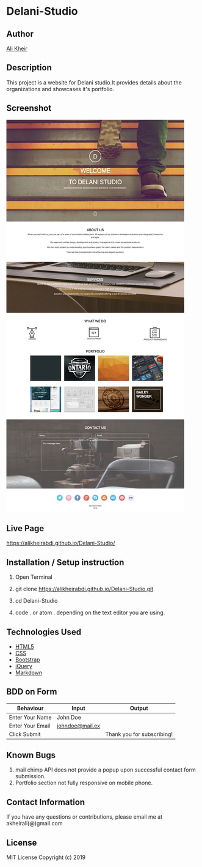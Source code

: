 # Delani-Studio

## Author 
[Ali Kheir](https://github.com/AliKheirAbdi) 
## Description
This project is a website for Delani studio.It provides details about the organizations and showcases it's portfolio.

## Screenshot
![alt text](https://github.com/AliKheirAbdi/Delani-Studio/blob/master/screenshot.jpg)

## Live Page
https://alikheirabdi.github.io/Delani-Studio/

## Installation / Setup instruction
1. Open Terminal

2. git clone https://alikheirabdi.github.io/Delani-Studio.git

3. cd Delani-Studio

4. code . or atom . depending on the text editor you are using.

## Technologies Used
* [HTML5](https://developer.mozilla.org/en-US/docs/Web/Guide/HTML/HTML5)
* [CSS](https://developer.mozilla.org/en-US/docs/Web/CSS#targetText=Cascading%20Style%20Sheets%20(CSS)%20is,speech%2C%20or%20on%20other%20media.)
* [Bootstrap](https://getbootstrap.com)
* [jQuery](https://jquery.com/)
* [Markdown](https://www.markdownguide.org/)

## BDD on Form
| Behaviour        | Input           | Output                     |
|------------------|-----------------|----------------------------|
| Enter Your Name  | John Doe        |                            |  
| Enter Your Email | johndoe@mail.ex |                            |   
| Click Submit     |                 | Thank you for subscribing! |

## Known Bugs
1. mail chimp API does not provide a popup upon successful contact form submission.
2. Portfolio section not fully responsive on mobile phone.

## Contact Information
If you have any questions or contributions, please email me at akheirali(@)gmail.com

## License
MIT License
Copyright (c) 2019 
